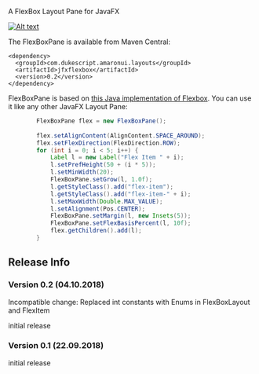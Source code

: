 A FlexBox Layout Pane for JavaFX

[![Alt text](https://img.youtube.com/vi/MvQlvCnqSRA/0.jpg)](https://www.youtube.com/watch?v=MvQlvCnqSRA)

The FlexBoxPane is available from Maven Central:

    <dependency>
      <groupId>com.dukescript.amaronui.layouts</groupId>
      <artifactId>jfxflexbox</artifactId>
      <version>0.2</version>
    </dependency>

FlexBoxPane is based on [this Java implementation of Flexbox](https://github.com/AmaronUI/amaronui-layouts/tree/master/flexbox).
You can use it like any other JavaFX Layout Pane:

```java
        FlexBoxPane flex = new FlexBoxPane();
        
        flex.setAlignContent(AlignContent.SPACE_AROUND);
        flex.setFlexDirection(FlexDirection.ROW);
        for (int i = 0; i < 5; i++) {
            Label l = new Label("Flex Item " + i);
            l.setPrefHeight(50 + (i * 5));
            l.setMinWidth(20);
            FlexBoxPane.setGrow(l, 1.0f);
            l.getStyleClass().add("flex-item");
            l.getStyleClass().add("flex-item-" + i);
            l.setMaxWidth(Double.MAX_VALUE);
            l.setAlignment(Pos.CENTER);
            FlexBoxPane.setMargin(l, new Insets(5));
            FlexBoxPane.setFlexBasisPercent(l, 10f);
            flex.getChildren().add(l);
        }
```

## Release Info

### Version 0.2 (04.10.2018)

Incompatible change: Replaced int constants with Enums in FlexBoxLayout and FlexItem

initial release

### Version 0.1 (22.09.2018)

initial release



